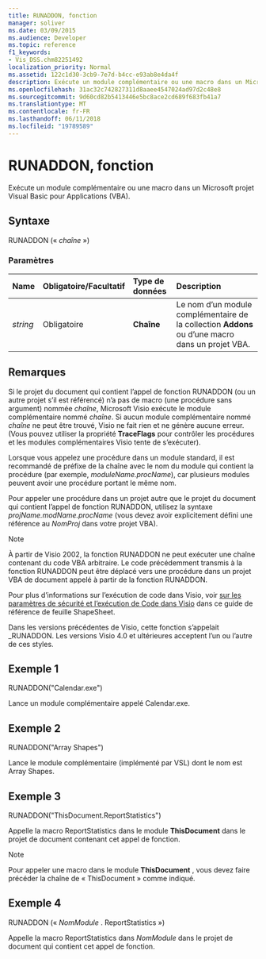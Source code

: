 ```yaml
---
title: RUNADDON, fonction
manager: soliver
ms.date: 03/09/2015
ms.audience: Developer
ms.topic: reference
f1_keywords:
- Vis_DSS.chm82251492
localization_priority: Normal
ms.assetid: 122c1d30-3cb9-7e7d-b4cc-e93ab8e4da4f
description: Exécute un module complémentaire ou une macro dans un Microsoft projet Visual Basic pour Applications (VBA).
ms.openlocfilehash: 31ac32c742827311d8aaee4547024ad97d2c48e8
ms.sourcegitcommit: 9d60cd82b5413446e5bc8ace2cd689f683fb41a7
ms.translationtype: MT
ms.contentlocale: fr-FR
ms.lasthandoff: 06/11/2018
ms.locfileid: "19789589"
---
```

# <a name="runaddon-function"></a>RUNADDON, fonction

Exécute un module complémentaire ou une macro dans un Microsoft projet Visual Basic pour Applications (VBA). 
  
## <a name="syntax"></a>Syntaxe

RUNADDON (« *chaîne* ») 
  
### <a name="parameters"></a>Paramètres

|**Name**|**Obligatoire/Facultatif**|**Type de données**|**Description**|
|:-----|:-----|:-----|:-----|
| _string_ <br/> |Obligatoire  <br/> |**Chaîne** <br/> | Le nom d’un module complémentaire de la collection **Addons** ou d’une macro dans un projet VBA.  <br/> |
   
## <a name="remarks"></a>Remarques

Si le projet du document qui contient l’appel de fonction RUNADDON (ou un autre projet s’il est référencé) n’a pas de macro (une procédure sans argument) nommée _chaîne_, Microsoft Visio exécute le module complémentaire nommé _chaîne_. Si aucun module complémentaire nommé _chaîne_ ne peut être trouvé, Visio ne fait rien et ne génère aucune erreur. (Vous pouvez utiliser la propriété **TraceFlags** pour contrôler les procédures et les modules complémentaires Visio tente de s’exécuter). 
  
Lorsque vous appelez une procédure dans un module standard, il est recommandé de préfixe de la chaîne avec le nom du module qui contient la procédure (par exemple, *moduleName.procName*), car plusieurs modules peuvent avoir une procédure portant le même nom. 
  
Pour appeler une procédure dans un projet autre que le projet du document qui contient l’appel de fonction RUNADDON, utilisez la syntaxe *projName.modName.procName* (vous devez avoir explicitement défini une référence au *NomProj* dans votre projet VBA). 
  
> [!NOTE]
>  À partir de Visio 2002, la fonction RUNADDON ne peut exécuter une chaîne contenant du code VBA arbitraire. Le code précédemment transmis à la fonction RUNADDON peut être déplacé vers une procédure dans un projet VBA de document appelé à partir de la fonction RUNADDON. 
  
Pour plus d’informations sur l’exécution de code dans Visio, voir [sur les paramètres de sécurité et l’exécution de Code dans Visio](about-security-settings-and-running-code-in-visio-shapesheet.md) dans ce guide de référence de feuille ShapeSheet. 
  
Dans les versions précédentes de Visio, cette fonction s’appelait _RUNADDON. Les versions Visio 4.0 et ultérieures acceptent l’un ou l’autre de ces styles. 
  
## <a name="example-1"></a>Exemple 1

RUNADDON("Calendar.exe")
  
Lance un module complémentaire appelé Calendar.exe.
  
## <a name="example-2"></a>Exemple 2

RUNADDON("Array Shapes")
  
Lance le module complémentaire (implémenté par VSL) dont le nom est Array Shapes.
  
## <a name="example-3"></a>Exemple 3

RUNADDON("ThisDocument.ReportStatistics")
  
Appelle la macro ReportStatistics dans le module **ThisDocument** dans le projet de document contenant cet appel de fonction. 
  
> [!NOTE]
>  Pour appeler une macro dans le module **ThisDocument** , vous devez faire précéder la chaîne de « ThisDocument » comme indiqué. 
  
## <a name="example-4"></a>Exemple 4

RUNADDON (« *NomModule* . ReportStatistics ») 
  
Appelle la macro ReportStatistics dans *NomModule* dans le projet de document qui contient cet appel de fonction. 
  

